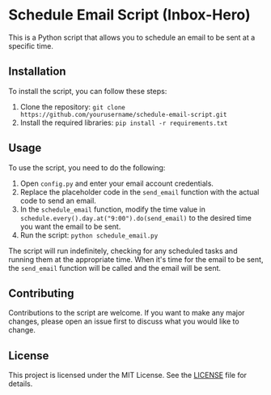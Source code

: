 # Schedule Email Script (Inbox-Hero)

This is a Python script that allows you to schedule an email to be sent at a specific time.

## Installation

To install the script, you can follow these steps:

1. Clone the repository: `git clone https://github.com/yourusername/schedule-email-script.git`
2. Install the required libraries: `pip install -r requirements.txt`

## Usage

To use the script, you need to do the following:

1. Open `config.py` and enter your email account credentials.
2. Replace the placeholder code in the `send_email` function with the actual code to send an email.
3. In the `schedule_email` function, modify the time value in `schedule.every().day.at("9:00").do(send_email)` to the desired time you want the email to be sent.
4. Run the script: `python schedule_email.py`

The script will run indefinitely, checking for any scheduled tasks and running them at the appropriate time. When it's time for the email to be sent, the `send_email` function will be called and the email will be sent.

## Contributing

Contributions to the script are welcome. If you want to make any major changes, please open an issue first to discuss what you would like to change.

## License

This project is licensed under the MIT License. See the [LICENSE](LICENSE) file for details.
